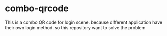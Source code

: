 # combo-qrcode
This is a combo QR code for login scene. because different application have their own login method. so this repository want to solve the problem
